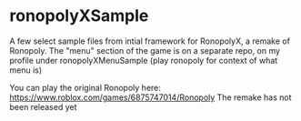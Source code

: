 # ronopolyXSample
A few select sample files from intial framework for RonopolyX, a remake of Ronopoly.
The "menu" section of the game is on a separate repo, on my profile under ronopolyXMenuSample (play ronopoly for context of what menu is)

You can play the original Ronopoly here: https://www.roblox.com/games/6875747014/Ronopoly
The remake has not been released yet
